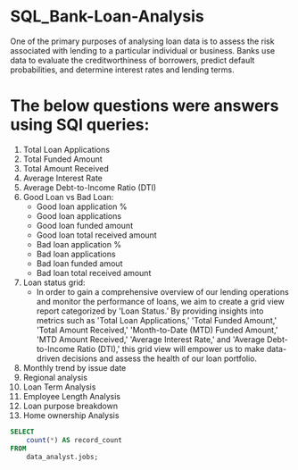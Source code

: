 # SQL_Bank-Loan-Analysis
One of the primary purposes of analysing loan data is to assess the risk associated with lending to a particular individual or business. Banks use data to evaluate the creditworthiness of borrowers, predict default probabilities, and determine interest rates and lending terms.
# The below questions were answers using SQl queries:
1) Total Loan Applications
2) Total Funded Amount
3) Total Amount Received
4) Average Interest Rate
5) Average Debt-to-Income Ratio (DTI)
6) Good Loan vs Bad Loan:
   - Good loan application %
   - Good loan applications
   - Good loan funded amount
   - Good loan total received amount
   - Bad loan application %
   - Bad loan applications
   - Bad loan funded amout
   - Bad loan total received amount
7) Loan status grid:
   - In order to gain a comprehensive overview of our lending operations and monitor the performance of loans, we aim to create a grid view report categorized by 'Loan Status.’ By providing insights into metrics such       as 'Total Loan Applications,' 'Total Funded Amount,' 'Total Amount Received,' 'Month-to-Date (MTD) Funded Amount,' 'MTD Amount Received,' 'Average Interest Rate,' and 'Average Debt-to-Income Ratio (DTI),' this   grid view will empower us to make data-driven decisions and assess the health of our loan portfolio.
8) Monthly trend by issue date
9) Regional analysis
10) Loan Term Analysis
11) Employee Length Analysis
12) Loan purpose breakdown
13) Home ownership Analysis

```sql
SELECT
    count(*) AS record_count
FROM
    data_analyst.jobs;

